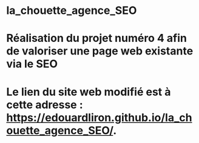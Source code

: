 # la_chouette_agence_SEO
# Réalisation du projet numéro 4 afin de valoriser une page web existante via le SEO 
# Le lien du site web modifié est à cette adresse : https://edouardliron.github.io/la_chouette_agence_SEO/.
